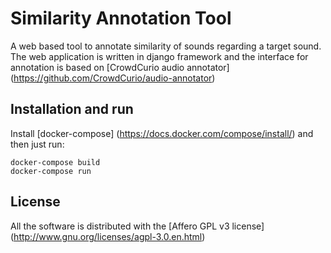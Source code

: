# Similarity Annotation Tool

A web based tool to annotate similarity of sounds regarding a target sound. 
The web application is written in django framework and the interface for annotation is based on [CrowdCurio audio annotator] (https://github.com/CrowdCurio/audio-annotator) 

## Installation and run

Install [docker-compose] (https://docs.docker.com/compose/install/) and then just run:

    docker-compose build
    docker-compose run

## License
All the software is distributed with the [Affero GPL v3 license] (http://www.gnu.org/licenses/agpl-3.0.en.html)


